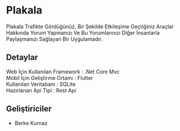 # Plakala
Plakala Trafikte Gördüğünüz, Bir Şekilde Etkileşime Geçtiğiniz Araçlar Hakkında Yorum Yapmanızı Ve Bu Yorumlarınızı Diğer İnsanlarla Paylaşmanızı Sağlayan Bir Uygulamadır.
</br>

## Detaylar
Web İçin Kullanılan Framework : .Net Core Mvc </br>
Mobil İçin Geliştirme Ortamı : Flutter </br>
Kullanılan Veritabanı : SQLite </br>
Hazırlanan Api Tipi : Rest Api </br>

## Geliştiriciler
- Berke Kurnaz </br>
